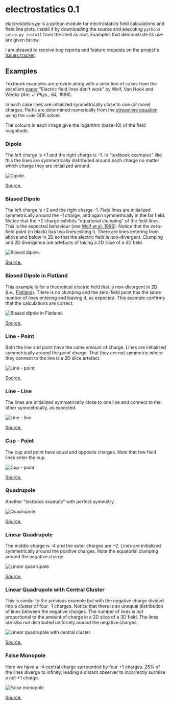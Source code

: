 
electrostatics 0.1
==================

*electrostatics.py* is a python module for electrostatics field calculations and field line plots.  Install it by downloading the source and executing `python3 setup.py install` from the shell as root.  Examples that demonstrate its use are given below.

I am pleased to receive bug reports and feature requests on the project's [Issues tracker].

[Issues tracker]: https://github.com/tomduck/electrostatics/issues


Examples
--------

Textbook examples are provide along with a selection of cases from the excellent [paper] "Electric field lines don't work" by Wolf, Van Hook and Weeks (*Am. J. Phys., 64,* 1996).

In each case lines are initialized symmetrically close to one (or more) charges.  Paths are determined numerically from the [streamline equation] using the `vode` ODE solver.

The colours in each image give the logarithm (base-10) of the field magnitude.

[paper]: http://scitation.aip.org/content/aapt/journal/ajp/64/6/10.1119/1.18237

[streamline equation]: http://folk.uib.no/fcihh/seminar/lec1.pdf


### Dipole ###

The left charge is +1 and the right charge is -1.  In "textbook examples" like this the lines are symmetrically distributed around each charge no matter which charge they are initialized around.

![Dipole.](https://raw.githubusercontent.com/tomduck/electrostatics/master/images/dipole.png)

[Source.](https://github.com/tomduck/electrostatics/blob/master/examples/dipole.py)


### Biased Dipole ###

The left charge is +2 and the right charge -1.  Field lines are initialized symmetrically around the -1 charge, and again symmetrically in the far field.  Notice that the +2 charge exhibits "equatorial clumping" of the field lines.  This is the expected behaviour (see [Wolf et al, 1996][paper]).  Notice that the zero-field point (in black) has two lines exiting it.  There are lines entering from above and below in 3D so that the electric field is non-divergent.  Clumping and 2D divergence are artefacts of taking a 2D slice of a 3D field.

![Biased dipole.](https://raw.githubusercontent.com/tomduck/electrostatics/master/images/biased-dipole.png)

[Source.](https://github.com/tomduck/electrostatics/blob/master/examples/biased-dipole.py)


### Biased Dipole in Flatland ###

This example is for a theoretical electric field that is non-divergent in 2D (i.e., [Flatland]).  There is no clumping and the zero-field point has the same number of lines entering and leaving it, as expected.  This example confirms that the calculations are correct.

[Flatland]: https://en.wikipedia.org/wiki/Flatland

![Biased dipole in Flatland.](https://raw.githubusercontent.com/tomduck/electrostatics/master/images/biased-dipole-flatland.png)

[Source.](https://github.com/tomduck/electrostatics/blob/master/examples/biased-dipole-flatland.py)


### Line - Point ###

Both the line and point have the same amount of charge.  Lines are initialized symmetrically around the point charge.  That they are not symmetric where they connect to the line is a 2D slice artefact.

![Line - point.](https://raw.githubusercontent.com/tomduck/electrostatics/master/images/line-point.png)

[Source.](https://github.com/tomduck/electrostatics/blob/master/examples/line-point.py)


### Line - Line ###

The lines are initialized symmetrically close to one line and connect to the other symmetrically, as expected.

![Line - line.](https://raw.githubusercontent.com/tomduck/electrostatics/master/images/line-line.png)

[Source.](https://github.com/tomduck/electrostatics/blob/master/examples/line-line.py)


### Cup - Point ###

The cup and point have equal and opposite charges.  Note that few field lines enter the cup.

![Cup - point.](https://raw.githubusercontent.com/tomduck/electrostatics/master/images/cup-point.png)

[Source.](https://github.com/tomduck/electrostatics/blob/master/examples/cup-point.py)


### Quadrupole ###

Another "textbook example" with perfect symmetry.

![Quadrupole.](https://raw.githubusercontent.com/tomduck/electrostatics/master/images/quadrupole.png)

[Source.](https://github.com/tomduck/electrostatics/blob/master/examples/quadrupole.py)


### Linear Quadrupole ###

The middle charge is -4 and the outer charges are +2.  Lines are initialized symmetrically around the positive charges.  Note the equatorial clumping around the negative charge.

![Linear quadrupole.](https://raw.githubusercontent.com/tomduck/electrostatics/master/images/linear-quadrupole.png)

[Source.](https://github.com/tomduck/electrostatics/blob/master/examples/linear-quadrupole.py)


### Linear Quadrupole with Central Cluster ###

This is similar to the previous example but with the negative charge divided into a cluster of four -1 charges.  Notice that there is an unequal distribution of lines between the negative charges.  The number of lines is *not* proportional to the amount of charge in a 2D slice of a 3D field.  The lines are also not distributed uniformly around the negative charges.

![Linear quadrupole with central cluster.](https://raw.githubusercontent.com/tomduck/electrostatics/master/images/linear-quadrupole-cluster.png)

[Source.](https://github.com/tomduck/electrostatics/blob/master/examples/linear-quadrupole-cluster.py)


### False Monopole ###

Here we have a -4 central charge surrounded by four +1 charges.  25% of the lines diverge to infinity, leading a distant observer to incorrectly surmise a net +1 charge.

![False monopole.](https://raw.githubusercontent.com/tomduck/electrostatics/master/images/false-monopole.png)

[Source.](https://github.com/tomduck/electrostatics/blob/master/examples/false-monopole.py)
